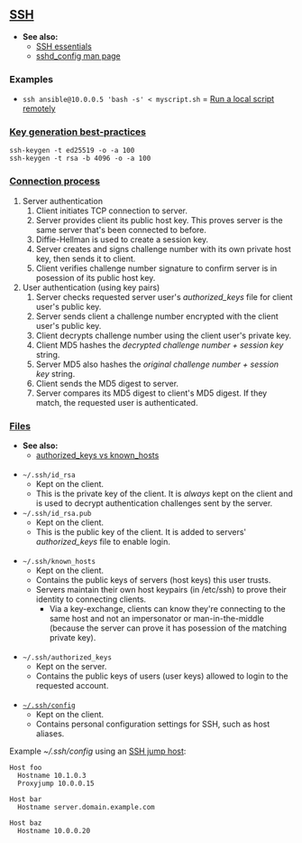 
## [SSH](https://www.openssh.com/manual.html)

- **See also:**
  - [SSH essentials](https://www.digitalocean.com/community/tutorials/ssh-essentials-working-with-ssh-servers-clients-and-keys)
  - [sshd_config man page](https://www.freebsd.org/cgi/man.cgi?sshd_config(5))

### Examples

- `ssh ansible@10.0.0.5 'bash -s' < myscript.sh` = [Run a local script remotely](https://stackoverflow.com/questions/305035/how-to-use-ssh-to-run-a-local-shell-script-on-a-remote-machine)

### [Key generation best-practices](https://security.stackexchange.com/questions/143442/what-are-ssh-keygen-best-practices)

```
ssh-keygen -t ed25519 -o -a 100
ssh-keygen -t rsa -b 4096 -o -a 100
```

### [Connection process](https://www.digitalocean.com/community/tutorials/understanding-the-ssh-encryption-and-connection-process)

1. Server authentication
   1. Client initiates TCP connection to server.
   2. Server provides client its public host key. This proves server is the same server that's been connected to before.
   3. Diffie-Hellman is used to create a session key.
   4. Server creates and signs challenge number with its own private host key, then sends it to client.
   5. Client verifies challenge number signature to confirm server is in posession of its public host key.
2. User authentication (using key pairs)
   1. Server checks requested server user's *authorized_keys* file for client user's public key.
   2. Server sends client a challenge number encrypted with the client user's public key.
   3. Client decrypts challenge number using the client user's private key.
   4. Client MD5 hashes the *decrypted challenge number + session key* string.
   5. Server MD5 also hashes the *original challenge number + session key* string.
   6. Client sends the MD5 digest to server.
   7. Server compares its MD5 digest to client's MD5 digest. If they match, the requested user is authenticated.

### [Files](https://www.techrepublic.com/article/the-4-most-important-files-for-ssh-connections/)

- **See also:**
  - [authorized_keys vs known_hosts](https://security.stackexchange.com/questions/20706/what-is-the-difference-between-authorized-keys-and-known-hosts-file-for-ssh)
<br><br>
- `~/.ssh/id_rsa`
  - Kept on the client.
  - This is the private key of the client. It is *always* kept on the client and is used to decrypt authentication
    challenges sent by the server.
- `~/.ssh/id_rsa.pub`
  - Kept on the client.
  - This is the public key of the client. It is added to servers' *authorized_keys* file to enable login.
<br><br>
- `~/.ssh/known_hosts`
  - Kept on the client.
  - Contains the public keys of servers (host keys) this user trusts.
  - Servers maintain their own host keypairs (in /etc/ssh) to prove their identity to connecting clients.
    - Via a key-exchange, clients can know they're connecting to the same host and not an impersonator or man-in-the-middle
      (because the server can prove it has posession of the matching private key).
<br><br>
- `~/.ssh/authorized_keys`
  - Kept on the server.
  - Contains the public keys of users (user keys) allowed to login to the requested account.
<br><br>
- [`~/.ssh/config`](https://linuxize.com/post/using-the-ssh-config-file/)
  - Kept on the client.
  - Contains personal configuration settings for SSH, such as host aliases.

Example *~/.ssh/config* using an [SSH jump host](https://wiki.gentoo.org/wiki/SSH_jump_host):
```
Host foo
  Hostname 10.1.0.3
  Proxyjump 10.0.0.15

Host bar
  Hostname server.domain.example.com
  
Host baz
  Hostname 10.0.0.20
```
